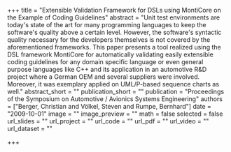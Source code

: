 +++
title = "Extensible Validation Framework for DSLs using MontiCore on the Example of Coding Guidelines"
abstract = "Unit test environments are today's state of the art for many programming languages to keep the software's quality above a certain level. However, the software's syntactic quality necessary for the developers themselves is not covered by the aforementioned frameworks. This paper presents a tool realized using the DSL framework MontiCore for automatically validating easily extensible coding guidelines for any domain specific language or even general purpose languages like C++ and its application in an automotive R&D project where a German OEM and several suppliers were involved. Moreover, it was exemplary applied on UML/P-based sequence charts as well."
abstract_short = ""
publication_short = ""
publication = "Proceedings of the Symposium on Automotive / Avionics Systems Engineering"
authors = ["Berger, Christian and Völkel, Steven and Rumpe, Bernhard"]
date = "2009-10-01"
image = ""
image_preview = ""
math = false
selected = false
url_slides = ""
url_project = ""
url_code = ""
url_pdf = ""
url_video = ""
url_dataset = ""

+++
